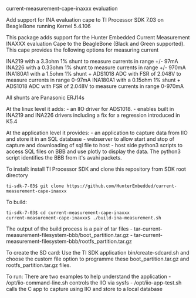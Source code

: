 current-measurement-cape-inaxxx evaluation

Add support for INA evaluation cape to TI Processor SDK 7.03 on BeagleBone running Kernel 5.4.106

This package adds support for the Hunter Embedded Current Measurement INAXXX evaluation Cape to the BeagleBone (Black and Green supported).
This cape provides the following options for measuring current

INA219 with a 3.3ohm 1% shunt to measure currents in range +/- 97mA
INA226 with a 0.33ohm 1% shunt to measure currents in range +/- 970mA
INA180A1 with a 1.5ohm 1% shunt + ADS1018 ADC with FSR of 2.048V to measure currents in range 0-97mA
INA180A1 with a 0.15ohm 1% shunt + ADS1018 ADC with FSR of 2.048V to measure currents in range 0-970mA

All shunts are Panasonic ERJ14s



At the linux level it adds:
    - an IIO driver for ADS1018.
    - enables built in INA219 and INA226 drivers including a fix for a regression introduced in K5.4

At the application level it provides:
    - an application to capture data from IIO and store it in an SQL database
    - webserver to allow start and stop of capture and downloading of sql file to host
    - host side python3 scripts to access SQL files on BBB and use plotly to display the data. The python3 script identifies the BBB from it's avahi packets.

To install: install TI Processor SDK and clone this repository from SDK root directory 
    
    ti-sdk-7-03$ git clone https://github.com/HunterEmbedded/current-measurement-cape-inaxxx

To build: 
    
    ti-sdk-7-03$ cd current-measurement-cape-inaxxx 
    current-measurement-cape-inaxxx$ ./build-ina-measurement.sh

The output of the build process is a pair of tar files
    - tar-current-measurement-filesystem-bbb/boot_partition.tar.gz 
    - tar-current-measurement-filesystem-bbb/rootfs_partition.tar.gz

To create the SD card: 
    Use the TI SDK application bin/create-sdcard.sh and choose the custom file option to programme these boot_partition.tar.gz and rootfs_partition.tar.gz files.


To run:
    There are two examples to help understand the application
    - /opt/iio-command-line.sh controls the IIO via sysfs
    - /opt/iio-app-test.sh calls the C app to capture using IIO and store to a local database 

